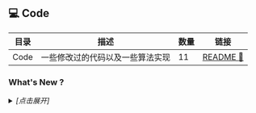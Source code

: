 ## :computer: Code

| 目录 | 描述 | 数量 | 链接 |
| --- | --- | --- | --- |
| Code | 一些修改过的代码以及一些算法实现 | 11 | [README :link:](<README.md>) |
### What's New ?

<details><summary><em>[点击展开]</em></summary>
<br>

- 2024-03-06 [README.md](<README.md>)
- 2023-04-17 [xception.py](<xception/xception.py>)
- 2023-04-17 [deeplabv3plus_xception-d8_513x513_60k_trimap.py](<xception/deeplabv3plus_xception-d8_513x513_60k_trimap.py>)
- 2023-04-17 [deeplabv3plus_xception-d16_513x513_60k_trimap.py](<xception/deeplabv3plus_xception-d16_513x513_60k_trimap.py>)
- 2023-04-17 [encode_images.py](<stylegan3-encoder/encode_images.py>)
- 2023-04-17 [mls.h](<mls/src/mls.h>)
- 2023-04-17 [mls.cpp](<mls/src/mls.cpp>)
- 2023-04-17 [main.cpp](<mls/src/main.cpp>)
- 2023-04-17 [CMakeLists.txt](<mls/CMakeLists.txt>)
- 2023-04-17 [train_interpreter.py](<EditGAN/train_interpreter.py>)
- 2023-04-17 [generate.py](<EditGAN/generate.py>)

</details>

